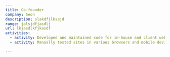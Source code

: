 ```yaml
---
title: Co-founder
company: 5eon
description: slakdfjlksajd
range: jalsjdfjasdlj
url: lkjasdlkfjkasdf
activities:
  - activity: Developed and maintained code for in-house and client websites primarily using HTML, CSS, Sass, JavaScript, and jQuery
  - activity: Manually tested sites in various browsers and mobile devices to ensure cross-browser compatibility and responsiveness

---
```

